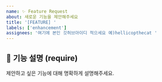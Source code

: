 ```yaml
---
name: ✨ Feature Request
about: 새로운 기능을 제안해주세요
title: '[FEATURE] '
labels: ['enhancement']
assignees: '여기에 본인 깃허브아이디 적으세요 예)hellicopthecat '
---
```


## 🎯 기능 설명 (require)
제안하고 싶은 기능에 대해 명확하게 설명해주세요.
